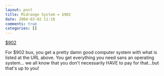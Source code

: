 ```yaml
---
layout: post
title: Midrange System = $902
date: 2004-03-02 11:18
comments: true
categories: []
---
```

<a href="http://anandtech.com/guides/showdoc.html?i=1979&p=4">$902</a>

For $902 bux, you get a pretty damn good computer system with what is listed at the URL above. You get everything you need sans an operating system... we all know that you don't necessarily HAVE to pay for that...but that's up to you!
